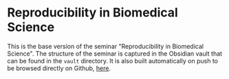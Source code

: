 # Reproducibility in Biomedical Science

This is the base version of the seminar "Reproducibility in Biomedical Science". The structure of the seminar is captured in the Obsidian vault that can be found in the `vault` directory. It is also built automatically on push to be browsed directly on Github, [here](https://github.com/slobentanzer/reproduciblity/blob/build/Reproducibility%20in%20Biomedical%20Science.md).
